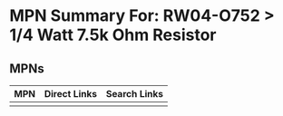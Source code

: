 



# MPN Summary For: RW04-O752 > 1/4 Watt 7.5k Ohm Resistor

## MPNs
  

|MPN|Direct Links|Search Links|
| :--- | :--- | :--- |
||||
